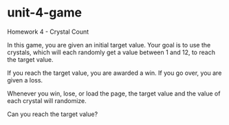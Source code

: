 # unit-4-game
Homework 4 - Crystal Count

In this game, you are given an initial target value. Your goal is to use the crystals, which will each randomly get a value between 1 and 12, to reach the target value. 

If you reach the target value, you are awarded a win. If you go over, you are given a loss. 

Whenever you win, lose, or load the page, the target value and the value of each crystal will randomize. 

Can you reach the target value?
